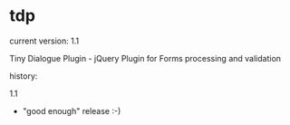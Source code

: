 # tdp
current version: 1.1

Tiny Dialogue Plugin - jQuery Plugin for Forms processing and validation

history:

1.1
- "good enough" release :-)
